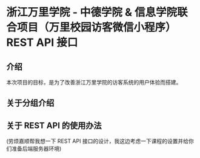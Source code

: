 # 浙江万里学院 - 中德学院 & 信息学院联合项目（万里校园访客微信小程序） REST API 接口

## 介绍

本次项目的目标，是为了改善浙江万里学院的访客系统的用户体验而搭建。

## 关于分组介绍

## 关于 REST API 的使用办法

(劳烦嘉顺帮我想一下 REST API 接口的设计，我这边考虑一下课程的设置并给你们准备后端服务器环境)



